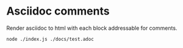 # Asciidoc comments

Render asciidoc to html with each block addressable  for comments.

```
node ./index.js ./docs/test.adoc 
```
